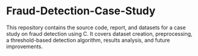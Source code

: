 # Fraud-Detection-Case-Study
This repository contains the source code, report, and datasets for a case study on fraud detection using C. It covers dataset creation, preprocessing, a threshold-based detection algorithm, results analysis, and future improvements.
